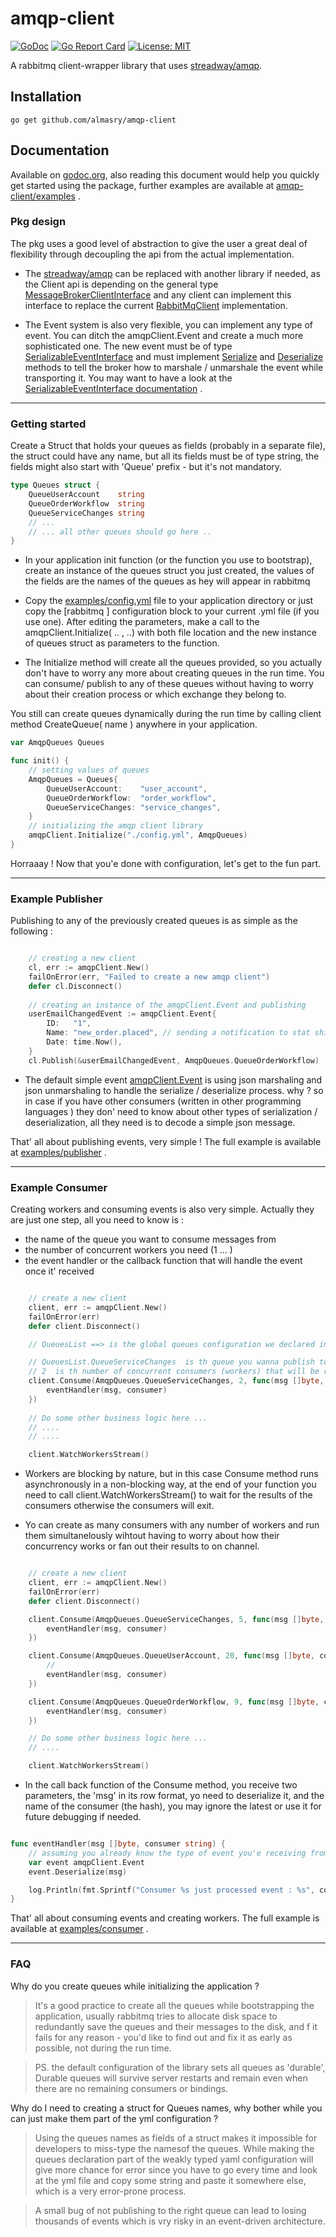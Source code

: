 # amqp-client

[![GoDoc](https://godoc.org/github.com/almasry/amqp-client?status.svg)](https://godoc.org/github.com/almasry/amqp-client) [![Go Report Card](https://goreportcard.com/badge/github.com/almasry/amqp-client)](https://goreportcard.com/report/github.com/almasry/amqp-client) [![License: MIT](https://img.shields.io/badge/License-MIT-yellow.svg)](https://opensource.org/licenses/MIT)


A rabbitmq client-wrapper library that uses  [streadway/amqp](http://github.com/streadway/amqp).


## Installation

    go get github.com/almasry/amqp-client

## Documentation

Available on [godoc.org](http://www.godoc.org/github.com/almasry/amqp-client), also reading this 
document would help you quickly get started using the package, further examples are available at [amqp-client/examples](https://github.com/almasry/amqp-client/blob/master/examples) .

### Pkg design    

The pkg uses a good level of abstraction to give the user a great deal of flexibility through decoupling the api from
 the actual implementation. 
 
* The [streadway/amqp](http://github.com/streadway/amqp) can be replaced with another library if 
 needed, as the Client api is depending on the general type [MessageBrokerClientInterface](https://github.com/almasry/amqp-client/blob/master/messagebroker.go#L5)
 and any client can implement this interface to replace the current [RabbitMqClient](https://github.com/almasry/amqp-client/blob/master/rabbitmq_client.go#L16) implementation.


* The Event system is also very flexible, you can implement any type of event. You can ditch the amqpClient.Event and 
create a much more sophisticated one. The new event must be of type [SerializableEventInterface](https://github.com/almasry/amqp-client/blob/master/serializable_event.go#L5) and
must implement [Serialize](https://github.com/almasry/amqp-client/blob/master/event.go#L17) and [Deserialize](https://github.com/almasry/amqp-client/blob/master/event.go#L27) 
methods to tell the broker how to marshale / unmarshale the event while transporting it. You may want to have a look at the [SerializableEventInterface documentation](https://godoc.org/github.com/almasry/amqp-client#SerializableEventInterface) .

--------------
### Getting started   
Create a Struct that holds your queues as fields (probably in a separate file), the struct could have any name, 
but all its fields must be of type string, the fields might also start with 'Queue' prefix - but it's not mandatory.

```go
type Queues struct {
	QueueUserAccount    string
	QueueOrderWorkflow  string
	QueueServiceChanges string
	// ... 
	// ... all other queues should go here ..
}

```

* In your application init function (or the function you use to bootstrap), create an instance
 of the queues struct you just created, the values of the fields are the names of the queues as hey will appear in rabbitmq 

* Copy the [examples/config.yml](https://github.com/almasry/amqp-client/blob/master/examples/config.yml) file to your application
 directory or just copy the [rabbitmq ] configuration block to your current .yml file (if you use one). After editing the parameters, 
 make a call to the  amqpClient.Initialize( .. , ..)  with both file location and the new instance of queues struct as parameters to the function.
 
 
* The Initialize method will create all the queues provided, so you actually don't have to worry any more about creating 
queues in the run time. You can consume/ publish to any of these queues without having to worry about their creation process 
or which exchange they belong to.


You still can create queues dynamically during the run time by calling client method CreateQueue( name ) anywhere in your application.


```go
var AmqpQueues Queues

func init() {
    // setting values of queues
	AmqpQueues = Queues{
		QueueUserAccount:    "user_account",
		QueueOrderWorkflow:  "order_workflow",
		QueueServiceChanges: "service_changes",
	}
	// initializing the amqp client library
	amqpClient.Initialize("./config.yml", AmqpQueues)
}

```

Horraaay ! Now that you'e done with configuration, let's get to the fun part. 


--------------
### Example Publisher 

Publishing to any of the previously created queues is as simple as the following :

```go

	// creating a new client
	cl, err := amqpClient.New()
	failOnError(err, "Failed to create a new amqp client")
	defer cl.Disconnect()
	
	// creating an instance of the amqpClient.Event and publishing 
	userEmailChangedEvent := amqpClient.Event{
		ID:   "1",
		Name: "new_order.placed", // sending a notification to stat shipping the newly placed order ..
		Date: time.Now(),
	}
	cl.Publish(&userEmailChangedEvent, AmqpQueues.QueueOrderWorkflow)
```

* The default simple event  [amqpClient.Event](https://github.com/almasry/amqp-client/blob/master/event.go#L10)  is using json marshaling and json unmarshaling 
to handle the serialize /  deserialize process. why ? so in case if you have other consumers
(written in other programming languages ) they don' need to know about other types of serialization / deserialization, all they need is to decode a simple json message.


That' all about publishing events, very simple ! The full example is available at [examples/publisher](https://github.com/almasry/amqp-client/blob/master/examples/producer/main.go) .

-------------------
### Example Consumer 

Creating workers and consuming events is also very simple. Actually they are just one step, all you need to know is :
* the name of the queue you want to consume messages from 
* the number of concurrent workers you need (1 ... )
* the event handler or the callback function that will handle the event once it' received

```go

    // create a new client 
	client, err := amqpClient.New()
	failOnError(err)
	defer client.Disconnect()

	// QueuesList ==> is the global queues configuration we declared in the previous steps 

    // QueuesList.QueueServiceChanges  is th queue you wanna publish to 
    // 2  is th number of concurrent consumers (workers) that will be reading messages from  QueueServiceChanges 
	client.Consume(AmqpQueues.QueueServiceChanges, 2, func(msg []byte, consumer string) {
		eventHandler(msg, consumer)
	})
	
	// Do some other business logic here ...
	// ....
	// ....

	client.WatchWorkersStream()
```
* Workers are blocking by nature, but in this case Consume method runs asynchronously in a non-blocking way, at the end of your function 
you need to call client.WatchWorkersStream() to wait for the results of the consumers otherwise the consumers will exit.


* Yo can create as many consumers with any number of workers and run them simultanelously wihtout having to worry about how their 
concurrency works or fan out their results to on channel.


```go

    // create a new client 
	client, err := amqpClient.New()
	failOnError(err)
	defer client.Disconnect()

	client.Consume(AmqpQueues.QueueServiceChanges, 5, func(msg []byte, consumer string) {
		eventHandler(msg, consumer)
	})

	client.Consume(AmqpQueues.QueueUserAccount, 20, func(msg []byte, consumer string) {
		// 
		eventHandler(msg, consumer)
	})

	client.Consume(AmqpQueues.QueueOrderWorkflow, 9, func(msg []byte, consumer string) {
		eventHandler(msg, consumer)
	})

	// Do some other business logic here ...
	// ....

	client.WatchWorkersStream()
```


* In the call back function of the Consume method, you receive two parameters, the 'msg' in its row format, yo need to deserialize it, 
and the name of the consumer (the hash),  you may ignore the latest or use it for future debugging if needed.


```go

func eventHandler(msg []byte, consumer string) {
	// assuming you already know the type of event you'e receiving from the channel ..
	var event amqpClient.Event
	event.Deserialize(msg)

	log.Println(fmt.Sprintf("Consumer %s just processed event : %s", consumer, event.Name))
}
```



That' all about consuming events and creating workers. The full example is available at [examples/consumer](https://github.com/almasry/amqp-client/blob/master/examples/consumer/main.go) .

-------------------
### FAQ
 Why do you create queues while initializing the application ?

>  It's a good practice to create all the queues while bootstrapping the application, usually rabbitmq tries to allocate 
 disk space to redundantly save the queues and their messages to the disk, and f it fails for any reason - you'd like to 
 find out and fix it as early as possible, not during the run time.
 
> PS. the default configuration of the library sets all queues as 'durable', Durable queues will survive server restarts 
and remain even when there are no remaining consumers or bindings.  



 Why do I need to creating a struct for Queues names, why bother while you can just make them part of the yml configuration  ?

>  Using the queues names as fields of a struct makes it impossible for developers to miss-type the namesof the queues. While making the queues 
declaration part of the weakly typed yaml configuration will give more chance for error since
you have to go every time and look at the yml file and copy some string and paste it somewhere else, which is a very error-prone process. 

> A small bug of not publishing to the right queue can lead to losing thousands of events which is vry risky in an event-driven architecture. 



